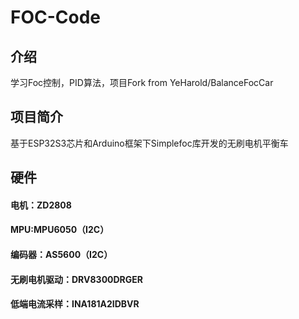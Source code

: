 # FOC-Code

## 介绍
学习Foc控制，PID算法，项目Fork from YeHarold/BalanceFocCar

## 项目简介
基于ESP32S3芯片和Arduino框架下Simplefoc库开发的无刷电机平衡车

## 硬件
#### 电机：ZD2808
#### MPU:MPU6050（I2C）
#### 编码器：AS5600（I2C）
#### 无刷电机驱动：DRV8300DRGER
#### 低端电流采样：INA181A2IDBVR